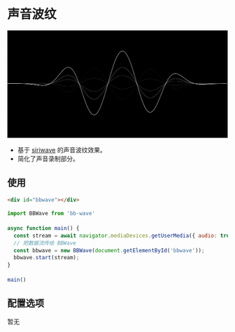 # 声音波纹

![screenshot](./ss.png)

- 基于 [siriwave](https://github.com/kopiro/siriwave) 的声音波纹效果。
- 简化了声音录制部分。



## 使用

```html
<div id="bbwave"></div>
```

```js
import BBWave from 'bb-wave'

async function main() {
  const stream = await navigator.mediaDevices.getUserMedia({ audio: true });
  // 把数据流传给 BBWave
  const bbwave = new BBWave(document.getElementById('bbwave'));
  bbwave.start(stream);
}

main()

```

## 配置选项

暂无